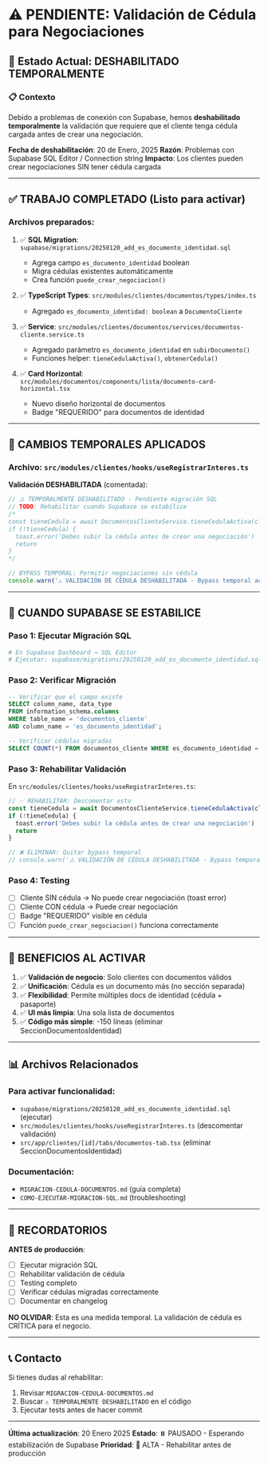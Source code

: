 # ⚠️ PENDIENTE: Validación de Cédula para Negociaciones

## 🚨 Estado Actual: DESHABILITADO TEMPORALMENTE

### 📋 Contexto
Debido a problemas de conexión con Supabase, hemos **deshabilitado temporalmente** la validación que requiere que el cliente tenga cédula cargada antes de crear una negociación.

**Fecha de deshabilitación**: 20 de Enero, 2025
**Razón**: Problemas con Supabase SQL Editor / Connection string
**Impacto**: Los clientes pueden crear negociaciones SIN tener cédula cargada

---

## ✅ TRABAJO COMPLETADO (Listo para activar)

### Archivos preparados:
1. ✅ **SQL Migration**: `supabase/migrations/20250120_add_es_documento_identidad.sql`
   - Agrega campo `es_documento_identidad` boolean
   - Migra cédulas existentes automáticamente
   - Crea función `puede_crear_negociacion()`

2. ✅ **TypeScript Types**: `src/modules/clientes/documentos/types/index.ts`
   - Agregado `es_documento_identidad: boolean` a `DocumentoCliente`

3. ✅ **Service**: `src/modules/clientes/documentos/services/documentos-cliente.service.ts`
   - Agregado parámetro `es_documento_identidad` en `subirDocumento()`
   - Funciones helper: `tieneCedulaActiva()`, `obtenerCedula()`

4. ✅ **Card Horizontal**: `src/modules/documentos/components/lista/documento-card-horizontal.tsx`
   - Nuevo diseño horizontal de documentos
   - Badge "REQUERIDO" para documentos de identidad

---

## 🔧 CAMBIOS TEMPORALES APLICADOS

### Archivo: `src/modules/clientes/hooks/useRegistrarInteres.ts`

**Validación DESHABILITADA** (comentada):
```typescript
// ⚠️ TEMPORALMENTE DESHABILITADO - Pendiente migración SQL
// TODO: Rehabilitar cuando Supabase se estabilice
/*
const tieneCedula = await DocumentosClienteService.tieneCedulaActiva(cliente.id)
if (!tieneCedula) {
  toast.error('Debes subir la cédula antes de crear una negociación')
  return
}
*/

// BYPASS TEMPORAL: Permitir negociaciones sin cédula
console.warn('⚠️ VALIDACIÓN DE CÉDULA DESHABILITADA - Bypass temporal activo')
```

---

## 📝 CUANDO SUPABASE SE ESTABILICE

### Paso 1: Ejecutar Migración SQL
```bash
# En Supabase Dashboard → SQL Editor
# Ejecutar: supabase/migrations/20250120_add_es_documento_identidad.sql
```

### Paso 2: Verificar Migración
```sql
-- Verificar que el campo existe
SELECT column_name, data_type
FROM information_schema.columns
WHERE table_name = 'documentos_cliente'
AND column_name = 'es_documento_identidad';

-- Verificar cédulas migradas
SELECT COUNT(*) FROM documentos_cliente WHERE es_documento_identidad = TRUE;
```

### Paso 3: Rehabilitar Validación
En `src/modules/clientes/hooks/useRegistrarInteres.ts`:
```typescript
// ✅ REHABILITAR: Descomentar esto
const tieneCedula = await DocumentosClienteService.tieneCedulaActiva(cliente.id)
if (!tieneCedula) {
  toast.error('Debes subir la cédula antes de crear una negociación')
  return
}

// ❌ ELIMINAR: Quitar bypass temporal
// console.warn('⚠️ VALIDACIÓN DE CÉDULA DESHABILITADA - Bypass temporal activo')
```

### Paso 4: Testing
- [ ] Cliente SIN cédula → No puede crear negociación (toast error)
- [ ] Cliente CON cédula → Puede crear negociación
- [ ] Badge "REQUERIDO" visible en cédula
- [ ] Función `puede_crear_negociacion()` funciona correctamente

---

## 🎯 BENEFICIOS AL ACTIVAR

1. ✅ **Validación de negocio**: Solo clientes con documentos válidos
2. ✅ **Unificación**: Cédula es un documento más (no sección separada)
3. ✅ **Flexibilidad**: Permite múltiples docs de identidad (cédula + pasaporte)
4. ✅ **UI más limpia**: Una sola lista de documentos
5. ✅ **Código más simple**: -150 líneas (eliminar SeccionDocumentosIdentidad)

---

## 📊 Archivos Relacionados

### Para activar funcionalidad:
- `supabase/migrations/20250120_add_es_documento_identidad.sql` (ejecutar)
- `src/modules/clientes/hooks/useRegistrarInteres.ts` (descomentar validación)
- `src/app/clientes/[id]/tabs/documentos-tab.tsx` (eliminar SeccionDocumentosIdentidad)

### Documentación:
- `MIGRACION-CEDULA-DOCUMENTOS.md` (guía completa)
- `COMO-EJECUTAR-MIGRACION-SQL.md` (troubleshooting)

---

## 🚨 RECORDATORIOS

**ANTES de producción**:
- [ ] Ejecutar migración SQL
- [ ] Rehabilitar validación de cédula
- [ ] Testing completo
- [ ] Verificar cédulas migradas correctamente
- [ ] Documentar en changelog

**NO OLVIDAR**: Esta es una medida temporal. La validación de cédula es CRÍTICA para el negocio.

---

## 📞 Contacto

Si tienes dudas al rehabilitar:
1. Revisar `MIGRACION-CEDULA-DOCUMENTOS.md`
2. Buscar `⚠️ TEMPORALMENTE DESHABILITADO` en el código
3. Ejecutar tests antes de hacer commit

---

**Última actualización**: 20 Enero 2025
**Estado**: ⏸️ PAUSADO - Esperando estabilización de Supabase
**Prioridad**: 🔴 ALTA - Rehabilitar antes de producción
